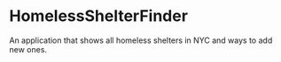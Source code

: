 # HomelessShelterFinder
An application that shows all homeless shelters in NYC and ways to add new ones.
